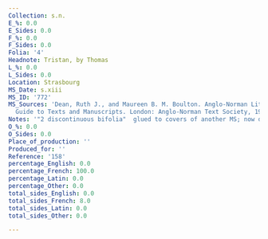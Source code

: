 ```yaml
---
Collection: s.n.
E_%: 0.0
E_Sides: 0.0
F_%: 0.0
F_Sides: 0.0
Folia: '4'
Headnote: Tristan, by Thomas
L_%: 0.0
L_Sides: 0.0
Location: Strasbourg
MS_Date: s.xiii
MS_ID: '772'
MS_Sources: 'Dean, Ruth J., and Maureen B. M. Boulton. Anglo-Norman Literature: A
  Guide to Texts and Manuscripts. London: Anglo-Norman Text Society, 1999.'
Notes: '"2 discontinuous bifolia"  glued to covers of another MS; now destroyed'
O_%: 0.0
O_Sides: 0.0
Place_of_production: ''
Produced_for: ''
Reference: '158'
percentage_English: 0.0
percentage_French: 100.0
percentage_Latin: 0.0
percentage_Other: 0.0
total_sides_English: 0.0
total_sides_French: 8.0
total_sides_Latin: 0.0
total_sides_Other: 0.0

---
```

